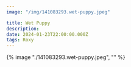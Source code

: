 ```yaml
---
image: "/img/141083293.wet-puppy.jpeg"

title: Wet Puppy
description: 
date: 2024-01-23T22:00:00.000Z
tags: Roxy
---
```

{% image "./141083293.wet-puppy.jpeg", "" %}